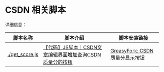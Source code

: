 # CSDN 相关脚本

详细信息：

|脚本名称|脚本介绍|脚本安装链接|
|-|-|-|
|[./get_score.js](./get_score.js)|[【代码】JS脚本｜CSDN文章编辑界面增加查询CSDN质量分的按钮](https://blog.csdn.net/qq_46106285/article/details/138357755)|[GreasyFork: CSDN质量分显示按钮](https://greasyfork.org/zh-CN/scripts/493863-csdn%E8%B4%A8%E9%87%8F%E5%88%86%E6%98%BE%E7%A4%BA%E6%8C%89%E9%92%AE)|
